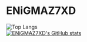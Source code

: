 # ENiGMAZ7XD
![Top Langs](https://github-readme-stats-seven-delta-79.vercel.app/api/top-langs/?username=igneh&layout=compact)
\
[![ENiGMAZ7XD's GitHub stats](https://github-readme-stats.vercel.app/api?username=igneh)](https://github.com/anuraghazra/github-readme-stats)
